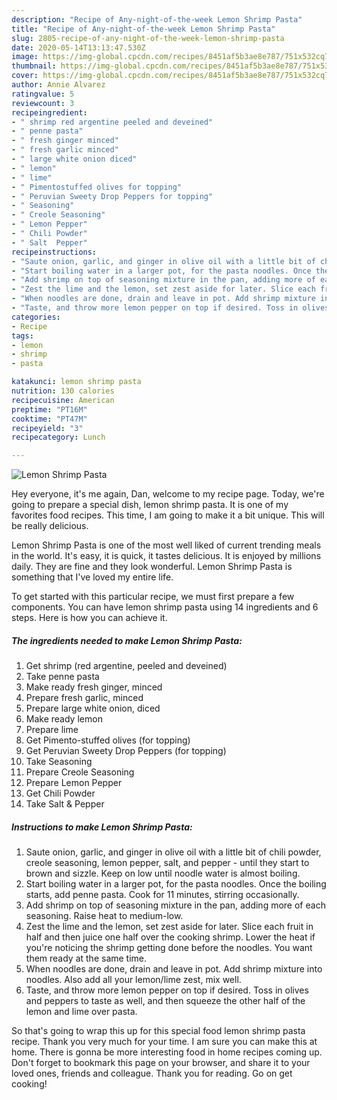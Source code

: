 ```yaml
---
description: "Recipe of Any-night-of-the-week Lemon Shrimp Pasta"
title: "Recipe of Any-night-of-the-week Lemon Shrimp Pasta"
slug: 2805-recipe-of-any-night-of-the-week-lemon-shrimp-pasta
date: 2020-05-14T13:13:47.530Z
image: https://img-global.cpcdn.com/recipes/8451af5b3ae8e787/751x532cq70/lemon-shrimp-pasta-recipe-main-photo.jpg
thumbnail: https://img-global.cpcdn.com/recipes/8451af5b3ae8e787/751x532cq70/lemon-shrimp-pasta-recipe-main-photo.jpg
cover: https://img-global.cpcdn.com/recipes/8451af5b3ae8e787/751x532cq70/lemon-shrimp-pasta-recipe-main-photo.jpg
author: Annie Alvarez
ratingvalue: 5
reviewcount: 3
recipeingredient:
- " shrimp red argentine peeled and deveined"
- " penne pasta"
- " fresh ginger minced"
- " fresh garlic minced"
- " large white onion diced"
- " lemon"
- " lime"
- " Pimentostuffed olives for topping"
- " Peruvian Sweety Drop Peppers for topping"
- " Seasoning"
- " Creole Seasoning"
- " Lemon Pepper"
- " Chili Powder"
- " Salt  Pepper"
recipeinstructions:
- "Saute onion, garlic, and ginger in olive oil with a little bit of chili powder, creole seasoning, lemon pepper, salt, and pepper - until they start to brown and sizzle. Keep on low until noodle water is almost boiling."
- "Start boiling water in a larger pot, for the pasta noodles. Once the boiling starts, add penne pasta. Cook for 11 minutes, stirring occasionally."
- "Add shrimp on top of seasoning mixture in the pan, adding more of each seasoning. Raise heat to medium-low."
- "Zest the lime and the lemon, set zest aside for later. Slice each fruit in half and then juice one half over the cooking shrimp. Lower the heat if you&#39;re noticing the shrimp getting done before the noodles. You want them ready at the same time."
- "When noodles are done, drain and leave in pot. Add shrimp mixture into noodles. Also add all your lemon/lime zest, mix well."
- "Taste, and throw more lemon pepper on top if desired. Toss in olives and peppers to taste as well, and then squeeze the other half of the lemon and lime over pasta."
categories:
- Recipe
tags:
- lemon
- shrimp
- pasta

katakunci: lemon shrimp pasta 
nutrition: 130 calories
recipecuisine: American
preptime: "PT16M"
cooktime: "PT47M"
recipeyield: "3"
recipecategory: Lunch

---
```



![Lemon Shrimp Pasta](https://img-global.cpcdn.com/recipes/8451af5b3ae8e787/751x532cq70/lemon-shrimp-pasta-recipe-main-photo.jpg)

Hey everyone, it's me again, Dan, welcome to my recipe page. Today, we're going to prepare a special dish, lemon shrimp pasta. It is one of my favorites food recipes. This time, I am going to make it a bit unique. This will be really delicious.



Lemon Shrimp Pasta is one of the most well liked of current trending meals in the world. It's easy, it is quick, it tastes delicious. It is enjoyed by millions daily. They are fine and they look wonderful. Lemon Shrimp Pasta is something that I've loved my entire life.


To get started with this particular recipe, we must first prepare a few components. You can have lemon shrimp pasta using 14 ingredients and 6 steps. Here is how you can achieve it.

<!--inarticleads1-->

##### The ingredients needed to make Lemon Shrimp Pasta:

1. Get  shrimp (red argentine, peeled and deveined)
1. Take  penne pasta
1. Make ready  fresh ginger, minced
1. Prepare  fresh garlic, minced
1. Prepare  large white onion, diced
1. Make ready  lemon
1. Prepare  lime
1. Get  Pimento-stuffed olives (for topping)
1. Get  Peruvian Sweety Drop Peppers (for topping)
1. Take  Seasoning
1. Prepare  Creole Seasoning
1. Prepare  Lemon Pepper
1. Get  Chili Powder
1. Take  Salt &amp; Pepper




<!--inarticleads2-->

##### Instructions to make Lemon Shrimp Pasta:

1. Saute onion, garlic, and ginger in olive oil with a little bit of chili powder, creole seasoning, lemon pepper, salt, and pepper - until they start to brown and sizzle. Keep on low until noodle water is almost boiling.
1. Start boiling water in a larger pot, for the pasta noodles. Once the boiling starts, add penne pasta. Cook for 11 minutes, stirring occasionally.
1. Add shrimp on top of seasoning mixture in the pan, adding more of each seasoning. Raise heat to medium-low.
1. Zest the lime and the lemon, set zest aside for later. Slice each fruit in half and then juice one half over the cooking shrimp. Lower the heat if you&#39;re noticing the shrimp getting done before the noodles. You want them ready at the same time.
1. When noodles are done, drain and leave in pot. Add shrimp mixture into noodles. Also add all your lemon/lime zest, mix well.
1. Taste, and throw more lemon pepper on top if desired. Toss in olives and peppers to taste as well, and then squeeze the other half of the lemon and lime over pasta.




So that's going to wrap this up for this special food lemon shrimp pasta recipe. Thank you very much for your time. I am sure you can make this at home. There is gonna be more interesting food in home recipes coming up. Don't forget to bookmark this page on your browser, and share it to your loved ones, friends and colleague. Thank you for reading. Go on get cooking!
